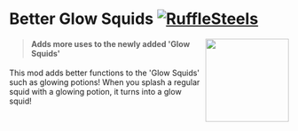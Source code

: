 

# Better Glow Squids [![RuffleSteels](https://img.shields.io/badge/Me-RuffleSteels-green)](https://github.com/RuffleSteels/Better-Glow-Squids/blob/master/README.md)
<img src="https://i.imgur.com/k2lCbMR.png" align="right" width="150" height="150" />

> #### Adds more uses to the newly added 'Glow Squids'


This mod adds better functions to the 'Glow Squids' such as glowing potions! When you splash a regular squid with a glowing potion, it turns into a glow squid!
<br />

